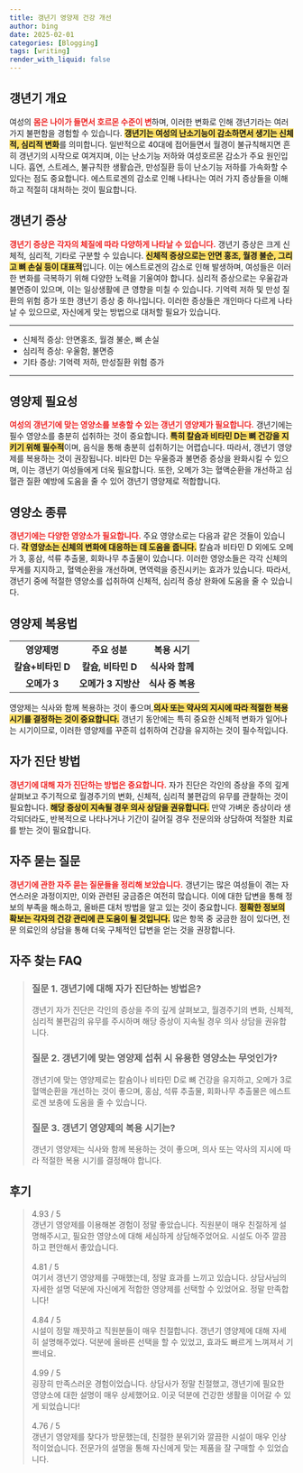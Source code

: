 ```yaml
---
title: 갱년기 영양제 건강 개선
author: bing
date: 2025-02-01
categories: [Blogging]
tags: [writing]
render_with_liquid: false
---
```



<h2 id='갱년기 개요'>갱년기 개요</h2>

<p>여성의 <b><span style="color: #ee2323;">몸은 나이가 들면서 호르몬 수준이 변</span></b>하며, 이러한 변화로 인해 갱년기라는 여러 가지 불편함을 경험할 수 있습니다. <b><span style="background-color: #ffe066;">갱년기는 여성의 난소기능이 감소하면서 생기는 신체적, 심리적 변화</span></b>를 의미합니다. 일반적으로 40대에 접어들면서 월경이 불규칙해지면 흔히 갱년기의 시작으로 여겨지며, 이는 난소기능 저하와 여성호르몬 감소가 주요 원인입니다. 흡연, 스트레스, 불규칙한 생활습관, 만성질환 등이 난소기능 저하를 가속화할 수 있다는 점도 중요합니다. 에스트로겐의 감소로 인해 나타나는 여러 가지 증상들을 이해하고 적절히 대처하는 것이 필요합니다.</p>

<h2 id='갱년기 증상'>갱년기 증상</h2>

<p><b><span style="color: #ee2323;">갱년기 증상은 각자의 체질에 따라 다양하게 나타날 수 있습니다.</span></b> 갱년기 증상은 크게 신체적, 심리적, 기타로 구분할 수 있습니다. <b><span style="background-color: #ffe066;">신체적 증상으로는 안면 홍조, 월경 불순, 그리고 뼈 손실 등이 대표적</span></b>입니다. 이는 에스트로겐의 감소로 인해 발생하며, 여성들은 이러한 변화를 극복하기 위해 다양한 노력을 기울여야 합니다. 심리적 증상으로는 우울감과 불면증이 있으며, 이는 일상생활에 큰 영향을 미칠 수 있습니다. 기억력 저하 및 만성 질환의 위험 증가 또한 갱년기 증상 중 하나입니다. 이러한 증상들은 개인마다 다르게 나타날 수 있으므로, 자신에게 맞는 방법으로 대처할 필요가 있습니다.</p>

<hr />

<ul>
    <li>신체적 증상: 안면홍조, 월경 불순, 뼈 손실</li>
    <li>심리적 증상: 우울함, 불면증</li>
    <li>기타 증상: 기억력 저하, 만성질환 위험 증가</li>
</ul>

<hr />

<h2 id='영양제 필요성'>영양제 필요성</h2>

<p><b><span style="color: #ee2323;">여성의 갱년기에 맞는 영양소를 보충할 수 있는 갱년기 영양제가 필요합니다.</span></b> 갱년기에는 필수 영양소를 충분히 섭취하는 것이 중요합니다. <b><span style="background-color: #ffe066;">특히 칼슘과 비타민 D는 뼈 건강을 지키기 위해 필수적</span></b>이며, 음식을 통해 충분히 섭취하기는 어렵습니다. 따라서, 갱년기 영양제를 복용하는 것이 권장됩니다. 비타민 D는 우울증과 불면증 증상을 완화시킬 수 있으며, 이는 갱년기 여성들에게 더욱 필요합니다. 또한, 오메가 3는 혈액순환을 개선하고 심혈관 질환 예방에 도움을 줄 수 있어 갱년기 영양제로 적합합니다.</p>

<h2 id='영양소 종류'>영양소 종류</h2>

<p><b><span style="color: #ee2323;">갱년기에는 다양한 영양소가 필요합니다.</span></b> 주요 영양소로는 다음과 같은 것들이 있습니다. <b><span style="background-color: #ffe066;">각 영양소는 신체의 변화에 대응하는 데 도움을 줍니다.</span></b> 칼슘과 비타민 D 외에도 오메가 3, 홍삼, 석류 추출물, 회화나무 추출물이 있습니다. 이러한 영양소들은 각각 신체의 무게를 지지하고, 혈액순환을 개선하며, 면역력을 증진시키는 효과가 있습니다. 따라서, 갱년기 중에 적절한 영양소를 섭취하여 신체적, 심리적 증상 완화에 도움을 줄 수 있습니다.</p>

<h2 id='영양제 복용법'>영양제 복용법</h2>

<table>
    <tr>
        <td style="text-align: center; height: 17px;"><b>영양제명</b></td>
        <td style="text-align: center; height: 17px;"><b>주요 성분</b></td>
        <td style="text-align: center; height: 17px;"><b>복용 시기</b></td>
    </tr>
    <tr>
        <td style="text-align: center; height: 17px;"><b>칼슘+비타민 D</b></td>
        <td style="text-align: center; height: 17px;"><b>칼슘, 비타민 D</b></td>
        <td style="text-align: center; height: 17px;"><b>식사와 함께</b></td>
    </tr>
    <tr>
        <td style="text-align: center; height: 17px;"><b>오메가 3</b></td>
        <td style="text-align: center; height: 17px;"><b>오메가 3 지방산</b></td>
        <td style="text-align: center; height: 17px;"><b>식사 중 복용</b></td>
    </tr>
</table>

<p>영양제는 식사와 함께 복용하는 것이 좋으며,<b><span style="background-color: #ffe066;">의사 또는 약사의 지시에 따라 적절한 복용 시기를 결정하는 것이 중요합니다.</span></b> 갱년기 동안에는 특히 중요한 신체적 변화가 일어나는 시기이므로, 이러한 영양제를 꾸준히 섭취하여 건강을 유지하는 것이 필수적입니다.</p>

<h2 id='자가 진단 방법'>자가 진단 방법</h2>

<p><b><span style="color: #ee2323;">갱년기에 대해 자가 진단하는 방법은 중요합니다.</span></b> 자가 진단은 각인의 증상을 주의 깊게 살펴보고 주기적으로 월경주기의 변화, 신체적, 심리적 불편감의 유무를 관찰하는 것이 필요합니다. <b><span style="background-color: #ffe066;">해당 증상이 지속될 경우 의사 상담을 권유합니다.</span></b> 만약 가벼운 증상이라 생각되더라도, 반복적으로 나타나거나 기간이 길어질 경우 전문의와 상담하여 적절한 치료를 받는 것이 필요합니다.</p>

<h2 id='자주 묻는 질문'>자주 묻는 질문</h2>

<p><b><span style="color: #ee2323;">갱년기에 관한 자주 묻는 질문들을 정리해 보았습니다.</span></b> 갱년기는 많은 여성들이 겪는 자연스러운 과정이지만, 이와 관련된 궁금증은 여전히 많습니다. 이에 대한 답변을 통해 정보의 부족을 해소하고, 올바른 대처 방법을 알고 있는 것이 중요합니다. <b><span style="background-color: #ffe066;">정확한 정보의 확보는 각자의 건강 관리에 큰 도움이 될 것입니다.</span></b> 많은 항목 중 궁금한 점이 있다면, 전문 의료인의 상담을 통해 더욱 구체적인 답변을 얻는 것을 권장합니다.</p>


<h2 id='자주_찾는_FAQ'>자주 찾는 FAQ</h2>
<div itemscope="" itemtype="https://schema.org/FAQPage"> 
<blockquote> 
<div itemscope="" itemprop="mainEntity" itemtype="https://schema.org/Question"> 
<h3 itemprop="name">질문 1. 갱년기에 대해 자가 진단하는 방법은?</h3> 
<div itemscope="" itemprop="acceptedAnswer" itemtype="https://schema.org/Answer"> 
<span itemprop="text"> 
<p>갱년기 자가 진단은 각인의 증상을 주의 깊게 살펴보고, 월경주기의 변화, 신체적, 심리적 불편감의 유무를 주시하며 해당 증상이 지속될 경우 의사 상담을 권유합니다.</p> 
</span> 
</div> 
</div> 

<div itemscope="" itemprop="mainEntity" itemtype="https://schema.org/Question"> 
<h3 itemprop="name">질문 2. 갱년기에 맞는 영양제 섭취 시 유용한 영양소는 무엇인가?</h3> 
<div itemscope="" itemprop="acceptedAnswer" itemtype="https://schema.org/Answer"> 
<span itemprop="text"> 
<p>갱년기에 맞는 영양제로는 칼슘이나 비타민 D로 뼈 건강을 유지하고, 오메가 3로 혈액순환을 개선하는 것이 좋으며, 홍삼, 석류 추출물, 회화나무 추출물은 에스트로겐 보충에 도움을 줄 수 있습니다.</p> 
</span> 
</div> 
</div> 

<div itemscope="" itemprop="mainEntity" itemtype="https://schema.org/Question"> 
<h3 itemprop="name">질문 3. 갱년기 영양제의 복용 시기는?</h3> 
<div itemscope="" itemprop="acceptedAnswer" itemtype="https://schema.org/Answer"> 
<span itemprop="text"> 
<p>갱년기 영양제는 식사와 함께 복용하는 것이 좋으며, 의사 또는 약사의 지시에 따라 적절한 복용 시기를 결정해야 합니다.</p> 
</span> 
</div> 
</div> 
</blockquote> 
</div>
<h2 id='후기'>후기</h2>
<div itemscope itemtype="https://schema.org/Product">
  <blockquote>
  <div itemprop="review" itemscope itemtype="https://schema.org/Review">
      <div itemprop="reviewRating" itemscope itemtype="https://schema.org/Rating"> <span itemprop="ratingValue">4.93</span> / <span itemprop="bestRating">5</span> </div>
      <span itemprop="reviewBody">갱년기 영양제를 이용해본 경험이 정말 좋았습니다. 직원분이 매우 친절하게 설명해주시고, 필요한 영양소에 대해 세심하게 상담해주었어요. 시설도 아주 깔끔하고 편안해서 좋았습니다.</span>
  </div>
  <br>
  <div itemprop="review" itemscope itemtype="https://schema.org/Review">
      <div itemprop="reviewRating" itemscope itemtype="https://schema.org/Rating"> <span itemprop="ratingValue">4.81</span> / <span itemprop="bestRating">5</span> </div>
      <span itemprop="reviewBody">여기서 갱년기 영양제를 구매했는데, 정말 효과를 느끼고 있습니다. 상담사님의 자세한 설명 덕분에 자신에게 적합한 영양제를 선택할 수 있었어요. 정말 만족합니다!</span>
  </div>
  <br>
  <div itemprop="review" itemscope itemtype="https://schema.org/Review">
      <div itemprop="reviewRating" itemscope itemtype="https://schema.org/Rating"> <span itemprop="ratingValue">4.84</span> / <span itemprop="bestRating">5</span> </div>
      <span itemprop="reviewBody">시설이 정말 깨끗하고 직원분들이 매우 친절합니다. 갱년기 영양제에 대해 자세히 설명해주었다. 덕분에 올바른 선택을 할 수 있었고, 효과도 빠르게 느껴져서 기쁘네요.</span>
  </div>
  <br>
  <div itemprop="review" itemscope itemtype="https://schema.org/Review">
      <div itemprop="reviewRating" itemscope itemtype="https://schema.org/Rating"> <span itemprop="ratingValue">4.99</span> / <span itemprop="bestRating">5</span> </div>
      <span itemprop="reviewBody">굉장히 만족스러운 경험이었습니다. 상담사가 정말 친절했고, 갱년기에 필요한 영양소에 대한 설명이 매우 상세했어요. 이곳 덕분에 건강한 생활을 이어갈 수 있게 되었습니다!</span>
  </div>
  <br>
  <div itemprop="review" itemscope itemtype="https://schema.org/Review">
      <div itemprop="reviewRating" itemscope itemtype="https://schema.org/Rating"> <span itemprop="ratingValue">4.76</span> / <span itemprop="bestRating">5</span> </div>
      <span itemprop="reviewBody">갱년기 영양제를 찾다가 방문했는데, 친절한 분위기와 깔끔한 시설이 매우 인상적이었습니다. 전문가의 설명을 통해 자신에게 맞는 제품을 잘 구매할 수 있었습니다.</span>
  </div>
  </blockquote>
</div>

